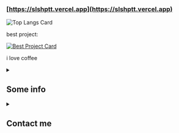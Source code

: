 ### [https://slshptt.vercel.app](https://slshptt.vercel.app)
![Top Langs Card](https://github-readme-stats.vercel.app/api/top-langs/?username=slashpotato&theme=catppuccin_mocha&border_radius=10&show_icons=true&layout=compact&hide=html,qmake,css,shell,c&exclude_repo=dotfiles&border_color=b4befe)

best project:

[![Best Project Card](https://github-readme-stats.vercel.app/api/pin/?username=slashpotato&repo=potatoMusic&theme=catppuccin_mocha&border_radius=10&show_icons=true&show_owner=true&border_color=b4befe)](https://github.com/slashpotato/potatoMusic)

i love coffee

<details>
  <summary>
    <h2>Some info</h2>
  </summary>

- Current OS: Void GNU/Linux

- OS history: Windows, Arch Linux, Void Linux, Debian, Artix Linux (runit), Void Linux

- Mobile OS: Android 14 (Xiaomi HyperOS, crDroid)

- WM: herbstluftwm

- DE: KDE Plasma 5

- Theme: Catppuccin Mocha (Lavender)

- Icons: papirus-icon-theme

- Shell: zsh (with oh-my-zsh and oh-my-posh)

- Terminal: kitty

- Languages: 
  - TypeScript (80%)
  - C++ (15%)
  - Kotlin (5%)

- Frameworks:
  - TypeScript: Next.js (with tailwindcss)
  - C++: Qt
</details>
<details>
  <summary>
    <h2>Contact me</h2>
  </summary>

- Telegram: [temporarily no tag], [channel](https://t.me/+7TuiMp0c59kxMDdi)

- Discord: @slashpotato

- Email: slashpotato@duck.com
</details>
